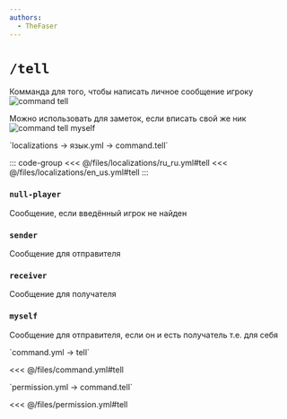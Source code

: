 ```yaml
---
authors:
  - TheFaser
---
```


# `/tell`

Комманда для того, чтобы написать личное сообщение игроку
![command tell](/commandtell.png)

Можно использовать для заметок, если вписать свой же ник
![command tell myself](/commandtellmyself.png)

[//]: # (localization)
<!--@include: @/parts/words.md#localization--> 
<!--@include: @/parts/words.md#path--> `localizations → язык.yml → command.tell`

<!--@include: @/parts/words.md#default--> 

::: code-group
<<< @/files/localizations/ru_ru.yml#tell
<<< @/files/localizations/en_us.yml#tell
:::

### `null-player`

Сообщение, если введённый игрок не найден

### `sender`

Сообщение для отправителя

### `receiver`

Сообщение для получателя

### `myself`

Сообщение для отправителя, если он и есть получатель т.е. для себя

[//]: # (command.yml)
<!--@include: @/parts/words.md#setting-->
<!--@include: @/parts/words.md#path--> `command.yml → tell`

<!--@include: @/parts/words.md#default-->
<<< @/files/command.yml#tell

<!--@include: @/parts/enable.md-->
<!--@include: @/parts/suggestOfflinePlayers.md-->
<!--@include: @/parts/aliases.md-->
<!--@include: @/parts/destination.md-->
<!--@include: @/parts/cooldown.md-->
<!--@include: @/parts/sound.md-->

[//]: # (permission.yml)
<!--@include: @/parts/words.md#permission-->
<!--@include: @/parts/words.md#path--> `permission.yml → command.tell`

<!--@include: @/parts/words.md#default-->
<<< @/files/permission.yml#tell

<!--@include: @/parts/permission/permissionTier3.md-->
<!--@include: @/parts/permission/cooldown.md-->
<!--@include: @/parts/permission/sound.md-->


